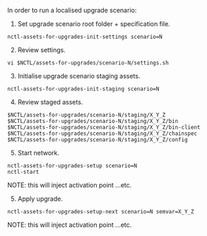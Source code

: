 In order to run a localised upgrade scenario:

1.  Set upgrade scenario root folder + specification file.

```
nctl-assets-for-upgrades-init-settings scenario=N
```

2.  Review settings.

```
vi $NCTL/assets-for-upgrades/scenario-N/settings.sh
```

3.  Initialise upgrade scenario staging assets.

```
nctl-assets-for-upgrades-init-staging scenario=N
```

4.  Review staged assets.

```
$NCTL/assets-for-upgrades/scenario-N/staging/X_Y_Z
$NCTL/assets-for-upgrades/scenario-N/staging/X_Y_Z/bin
$NCTL/assets-for-upgrades/scenario-N/staging/X_Y_Z/bin-client
$NCTL/assets-for-upgrades/scenario-N/staging/X_Y_Z/chainspec
$NCTL/assets-for-upgrades/scenario-N/staging/X_Y_Z/config
```

5.  Start network.

```
nctl-assets-for-upgrades-setup scenario=N
nctl-start
```

NOTE: this will inject activation point ...etc.

5.  Apply upgrade.

```
nctl-assets-for-upgrades-setup-next scenario=N semvar=X_Y_Z
```

NOTE: this will inject activation point ...etc.
